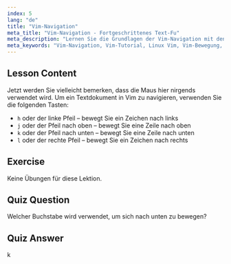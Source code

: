 ```yaml
---
index: 5
lang: "de"
title: "Vim-Navigation"
meta_title: "Vim-Navigation - Fortgeschrittenes Text-Fu"
meta_description: "Lernen Sie die Grundlagen der Vim-Navigation mit den Tasten h, j, k, l. Verstehen Sie die wesentliche Vim-Bewegung für Anfänger und verbessern Sie Ihre Linux-Befehlszeilenkenntnisse."
meta_keywords: "Vim-Navigation, Vim-Tutorial, Linux Vim, Vim-Bewegung, Vim-Grundlagen, Vim für Anfänger, Linux-Texteditor, Vim-Anleitung"
---
```


## Lesson Content

Jetzt werden Sie vielleicht bemerken, dass die Maus hier nirgends verwendet wird. Um ein Textdokument in Vim zu navigieren, verwenden Sie die folgenden Tasten:

- `h` oder der linke Pfeil – bewegt Sie ein Zeichen nach links
- `j` oder der Pfeil nach oben – bewegt Sie eine Zeile nach oben
- `k` oder der Pfeil nach unten – bewegt Sie eine Zeile nach unten
- `l` oder der rechte Pfeil – bewegt Sie ein Zeichen nach rechts

## Exercise

Keine Übungen für diese Lektion.

## Quiz Question

Welcher Buchstabe wird verwendet, um sich nach unten zu bewegen?

## Quiz Answer

k
